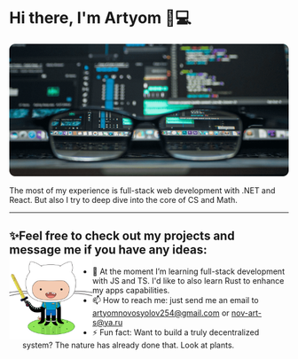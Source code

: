 # Hi there, I'm Artyom 👋💻

![](hat-image.png)

The most of my experience is full-stack web development with .NET and React. But also I try to deep dive into the core of CS and Math.

---

## ✨Feel free to check out my projects and message me if you have any ideas: <img align="left" width="150" height="150" src="adventure-cat.png">

- 🌱 At the moment I’m learning full-stack development with JS and TS. I'd like to also learn Rust to enhance my apps capabilities.
- 📫 How to reach me: just send me an email to artyomnovosyolov254@gmail.com or nov-art-s@ya.ru
- ⚡ Fun fact: Want to build a truly decentralized system? The nature has already done that. Look at plants.
